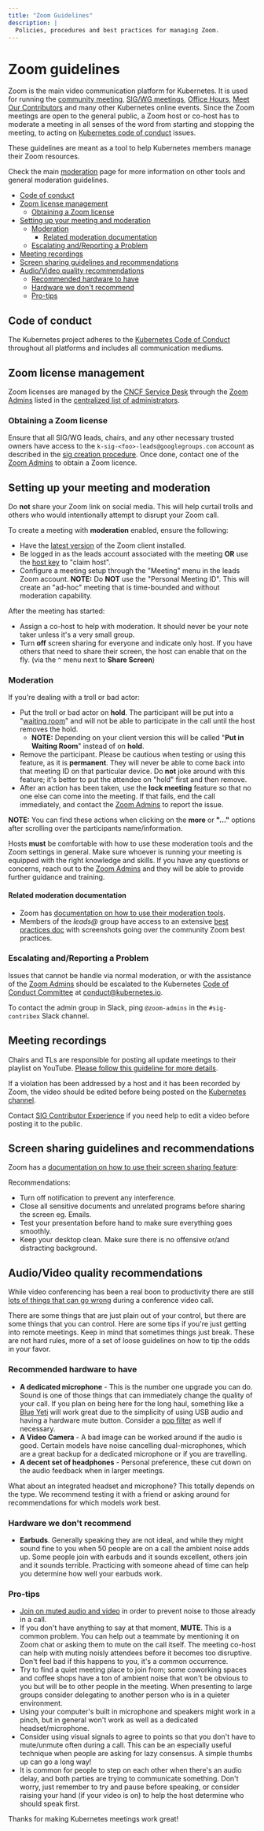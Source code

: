 ```yaml
---
title: "Zoom Guidelines"
description: |
  Policies, procedures and best practices for managing Zoom.
---
```


<!-- omit in toc -->
# Zoom guidelines

Zoom is the main video communication platform for Kubernetes.
It is used for running the [community meeting], [SIG/WG meetings],
[Office Hours], [Meet Our Contributors] and many other Kubernetes online events.
Since the Zoom meetings are open to the general public, a Zoom host or co-host
has to moderate a meeting in all senses of the word from starting and stopping
the meeting, to acting on [Kubernetes code of conduct] issues.

These guidelines are meant as a tool to help Kubernetes members manage their
Zoom resources.

Check the main [moderation] page for more information on other tools and general
moderation guidelines.


- [Code of conduct](#code-of-conduct)
- [Zoom license management](#zoom-license-management)
  - [Obtaining a Zoom license](#obtaining-a-zoom-license)
- [Setting up your meeting and moderation](#setting-up-your-meeting-and-moderation)
  - [Moderation](#moderation)
    - [Related moderation documentation](#related-moderation-documentation)
  - [Escalating and/Reporting a Problem](#escalating-andreporting-a-problem)
- [Meeting recordings](#meeting-recordings)
- [Screen sharing guidelines and recommendations](#screen-sharing-guidelines-and-recommendations)
- [Audio/Video quality recommendations](#audiovideo-quality-recommendations)
  - [Recommended hardware to have](#recommended-hardware-to-have)
  - [Hardware we don't recommend](#hardware-we-dont-recommend)
  - [Pro-tips](#pro-tips)


## Code of conduct

The Kubernetes project adheres to the [Kubernetes Code of Conduct] throughout all
platforms and includes all communication mediums.


## Zoom license management

Zoom licenses are managed by the [CNCF Service Desk] through the [Zoom Admins]
listed in the [centralized list of administrators].


### Obtaining a Zoom license

Ensure that all SIG/WG leads, chairs, and any other necessary trusted owners
have access to the `k-sig-<foo>-leads@googlegroups.com` account as described
in the [sig creation procedure]. Once done, contact one of the [Zoom Admins]
to obtain a Zoom licence.


## Setting up your meeting and moderation

Do **not** share your Zoom link on social media. This will help curtail trolls
and others who would intentionally attempt to disrupt your Zoom call.

To create a meeting with **moderation** enabled, ensure the following:

- Have the [latest version] of the Zoom client installed.
- Be logged in as the leads account associated with the meeting **OR** use the
  [host key] to "claim host".
- Configure a meeting setup through the "Meeting" menu in the leads Zoom account.
  **NOTE:** Do **NOT** use the "Personal Meeting ID". This will create an
  "ad-hoc" meeting that is time-bounded and without moderation capability.

After the meeting has started:

- Assign a co-host to help with moderation. It should never be your note taker
  unless it's a very small group.
- Turn **off** screen sharing for everyone and indicate only host. If you have
  others that need to share their screen, the host can enable that on the fly.
  (via the `^` menu next to **Share Screen**)

### Moderation

If you're dealing with a troll or bad actor:

- Put the troll or bad actor on **hold**. The participant will be put into a
  "[waiting room]" and will not be able to participate in the call until the host
  removes the hold.
  - **NOTE:** Depending on your client version this will be called
    "**Put in Waiting Room**" instead of on **hold**.
- Remove the participant. Please be cautious when testing or using this feature,
  as it is **permanent**. They will never be able to come back into that meeting
  ID on that particular device. Do **not** joke around with this feature; it's
  better to put the attendee on "hold" first and then remove.
- After an action has been taken, use the **lock meeting** feature so that no
  one else can come into the meeting. If that fails, end the call immediately,
  and contact the [Zoom Admins] to report the issue.

**NOTE:** You can find these actions when clicking on the **more** or **"..."**
options after scrolling over the participants name/information.

Hosts **must** be comfortable with how to use these moderation tools and the
Zoom settings in general. Make sure whoever is running your meeting is equipped
with the right knowledge and skills. If you have any questions or concerns,
reach out to the [Zoom Admins] and they will be able to provide further guidance
and training.


#### Related moderation documentation

- Zoom has [documentation on how to use their moderation tools].
- Members of the _leads@_ group have access to an extensive
  [best practices doc] with screenshots going over the community Zoom best
  practices.


### Escalating and/Reporting a Problem

Issues that cannot be handle via normal moderation, or with the assistance of the
[Zoom Admins] should be escalated to the Kubernetes [Code of Conduct Committee]
at conduct@kubernetes.io.

To contact the admin group in Slack, ping `@zoom-admins` in the `#sig-contribex`
Slack channel.


## Meeting recordings

Chairs and TLs are responsible for posting all update meetings to their playlist
on YouTube. [Please follow this guideline for more details].

If a violation has been addressed by a host and it has been recorded by Zoom,
the video should be edited before being posted on the [Kubernetes channel].

Contact [SIG Contributor Experience] if you need help to edit a video before
posting it to the public.


## Screen sharing guidelines and recommendations

Zoom has a [documentation on how to use their screen sharing feature]:

Recommendations:

- Turn off notification to prevent any interference.
- Close all sensitive documents and unrelated programs before sharing the screen
  eg. Emails.
- Test your presentation before hand to make sure everything goes smoothly.
- Keep your desktop clean. Make sure there is no offensive or/and distracting
  background.


## Audio/Video quality recommendations

While video conferencing has been a real boon to productivity there are still
[lots of things that can go wrong] during a conference video call.

There are some things that are just plain out of your control, but there are
some things that you can control. Here are some tips if you're just getting into
remote meetings. Keep in mind that sometimes things just break. These are not
hard rules, more of a set of loose guidelines on how to tip the odds in your
favor.


### Recommended hardware to have

- **A dedicated microphone** - This is the number one upgrade you can do. Sound
  is one of those things that can immediately change the quality of your call.
  If you plan on being here for the long haul, something like a [Blue Yeti] will
  work great due to the simplicity of using USB audio and having a hardware
  mute button. Consider a [pop filter] as well if necessary.
- **A Video Camera** - A bad image can be worked around if the audio is good.
  Certain models have noise cancelling dual-microphones, which are a great
  backup for a dedicated microphone or if you are travelling.
- **A decent set of headphones** - Personal preference, these cut down on the
  audio feedback when in larger meetings.

What about an integrated headset and microphone? This totally depends on the
type. We recommend testing it with a friend or asking around for recommendations
for which models work best.


### Hardware we don't recommend

- **Earbuds**. Generally speaking they are not ideal, and while they might sound
  fine to you when 50 people are on a call the ambient noise adds up. Some
  people join with earbuds and it sounds excellent, others join and it sounds
  terrible. Practicing with someone ahead of time can help you determine how
  well your earbuds work.

### Pro-tips

- [Join on muted audio and video] in order to prevent noise to those already in
  a call.
- If you don't have anything to say at that moment, **MUTE**. This is a common
  problem. You can help out a teammate by mentioning it on Zoom chat or asking
  them to mute on the call itself. The meeting co-host can help with muting
  noisly attendees before it becomes too disruptive. Don't feel bad if this
  happens to you, it's a common occurrence.
- Try to find a quiet meeting place to join from; some coworking spaces and
  coffee shops have a ton of ambient noise that won't be obvious to you but
  will be to other people in the meeting. When presenting to large groups
  consider delegating to another person who is in a quieter environment.
- Using your computer's built in microphone and speakers might work in a pinch,
  but in general won't work as well as a dedicated headset/microphone.
- Consider using visual signals to agree to points so that you don't have to
  mute/unmute often during a call. This can be an especially useful technique
  when people are asking for lazy consensus. A simple thumbs up can go a long
  way!
- It is common for people to step on each other when there's an audio delay,
  and both parties are trying to communicate something. Don't worry, just
  remember to try and pause before speaking, or consider raising your hand
  (if your video is on) to help the host determine who should speak first.

Thanks for making Kubernetes meetings work great!


[community meeting]: /events/community-meeting.md
[SIG/WG meetings]: /sig-list.md
[Office Hours]: /events/office-hours.md
[Meet Our Contributors]: /mentoring/meet-our-contributors.md
[moderation]: ./moderation.md
[zoom admins]: /communication/moderators.md#zoom
[host key]: https://support.zoom.us/hc/en-us/articles/205172555-Host-Key
[CNCF Service Desk]: https://github.com/cncf/servicedesk
[Kubernetes Code of Conduct]: /code-of-conduct.md
[code of conduct committee]: /committee-code-of-conduct/README.md
[SIG Creation procedure]: /sig-wg-lifecycle.md#communicate
[latest version]: https://zoom.us/download
[documentation on how to use their moderation tools]: https://support.zoom.us/hc/en-us/articles/201362603-Host-Controls-in-a-Meeting
[best practices doc]: https://docs.google.com/document/d/1fudC_diqhN2TdclGKnQ4Omu4mwom83kYbZ5uzVRI07w/edit?usp=sharing
[Kubernetes channel]: https://www.youtube.com/c/kubernetescommunity
[SIG Contributor Experience]: /sig-contributor-experience
[Please follow this guideline for more details]: ./youtube/youtube-guidelines.md
[centralized list of administrators]: ./moderators.md
[documentation on how to use their screen sharing feature]: https://support.zoom.us/hc/en-us/articles/201362153-How-Do-I-Share-My-Screen
[lots of things that can go wrong]: https://www.youtube.com/watch?v=JMOOG7rWTPg
[Blue Yeti]: https://www.bluedesigns.com/products/yeti/
[pop filter]: https://en.wikipedia.org/wiki/Pop_filter
[Join on muted audio and video]: https://support.zoom.us/hc/en-us/articles/203024649-Video-Or-Microphone-Off-By-Attendee
[waiting room]: https://support.zoom.us/hc/en-us/articles/115000332726-Waiting-Room
